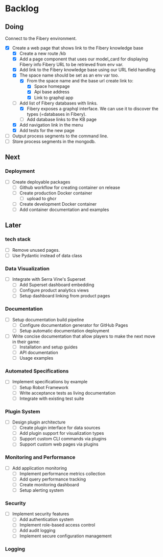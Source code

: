 # Backlog

## Doing

Connect to the Fibery environment.

- [x] Create a web page that shows link to the Fibery knowledge base
  - [x] Create a new route /kb
  - [x] Add a page component that uses our model_card for displaying Fibery info
    Fibery URL to be retrieved from env var.
  - [x] Add link to the Fibery knowledge base using our URL field handling
  - [x] The space name should be set as an env var too.
    - [x] From the space name and the base url create link to:
      - [x] Space homepage
      - [x] Api base address
      - [x] Link to graphql app
  - [ ] Add list of Fibery databases with links.
    - [x] Fibery exposes a graphql interface. We can use it to discover the types (=databases in Fibery).
    - [ ] Add database links to the KB page
  - [x] Add navigation link in the menu
  - [x] Add tests for the new page
- [ ] Output process segments to the command line.
- [ ] Store process segments in the mongodb.

## Next

### Deployment

- [ ] Create deployable packages
  - [ ] Github workflow for creating container on release
  - [ ] Create production Docker container
    - [ ] upload to ghcr
  - [ ] Create development Docker container
  - [ ] Add container documentation and examples

## Later

### tech stack

- [ ] Remove unused pages.
- [ ] Use Pydantic instead of data class

### Data Visualization

- [ ] Integrate with Serra Vine's Superset
  - [ ] Add Superset dashboard embedding
  - [ ] Configure product analytics views
  - [ ] Setup dashboard linking from product pages

### Documentation

- [ ] Setup documentation build pipeline
  - [ ] Configure documentation generator for GitHub Pages
  - [ ] Setup automatic documentation deployment
- [ ] Write concise documentation that allow players to make the next move in their game:
  - [ ] Installation and setup guides
  - [ ] API documentation
  - [ ] Usage examples

### Automated Specifications

- [ ] Implement specifications by example
  - [ ] Setup Robot Framework
  - [ ] Write acceptance tests as living documentation
  - [ ] Integrate with existing test suite

### Plugin System

- [ ] Design plugin architecture
  - [ ] Create plugin interface for data sources
  - [ ] Add plugin support for visualization types
  - [ ] Support custom CLI commands via plugins
  - [ ] Support custom web pages via plugins

### Monitoring and Performance

- [ ] Add application monitoring
  - [ ] Implement performance metrics collection
  - [ ] Add query performance tracking
  - [ ] Create monitoring dashboard
  - [ ] Setup alerting system

### Security

- [ ] Implement security features
  - [ ] Add authentication system
  - [ ] Implement role-based access control
  - [ ] Add audit logging
  - [ ] Implement secure configuration management

### Logging
